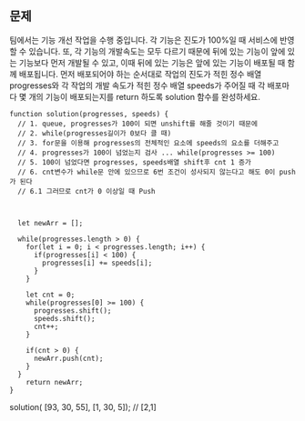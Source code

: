 ## 문제

팀에서는 기능 개선 작업을 수행 중입니다. 각 기능은 진도가 100%일 때 서비스에 반영할 수 있습니다.
또, 각 기능의 개발속도는 모두 다르기 때문에 뒤에 있는 기능이 앞에 있는 기능보다 먼저 개발될 수 있고,
이때 뒤에 있는 기능은 앞에 있는 기능이 배포될 때 함께 배포됩니다.
먼저 배포되어야 하는 순서대로 작업의 진도가 적힌 정수 배열 progresses와 각 작업의 개발 속도가 적힌 정수 배열
speeds가 주어질 때 각 배포마다 몇 개의 기능이 배포되는지를 return 하도록 solution 함수를 완성하세요.

```
function solution(progresses, speeds) {
  // 1. queue, progresses가 100이 되면 unshift를 해줄 것이기 때문에
  // 2. while(progresses길이가 0보다 클 때)
  // 3. for문을 이용해 progresses의 전체적인 요소에 speeds의 요소를 더해주고
  // 4. progresses가 100이 넘었는지 검사 ... while(progresses >= 100)
  // 5. 100이 넘었다면 progresses, speeds배열 shift후 cnt 1 증가
  // 6. cnt변수가 while문 안에 있으므로 6번 조건이 성사되지 않는다고 해도 0이 push가 된다
  // 6.1 그러므로 cnt가 0 이상일 때 Push



  let newArr = [];

  while(progresses.length > 0) {
    for(let i = 0; i < progresses.length; i++) {
      if(progresses[i] < 100) {
        progresses[i] += speeds[i];
      }
    }

    let cnt = 0;
    while(progresses[0] >= 100) {
      progresses.shift();
      speeds.shift();
      cnt++;
    }

    if(cnt > 0) {
      newArr.push(cnt);
    }
  }
    return newArr;
}
```

solution( [93, 30, 55], [1, 30, 5]);
// [2,1]

